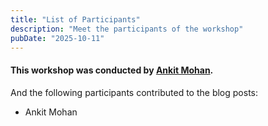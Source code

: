 ```yaml
---
title: "List of Participants"
description: "Meet the participants of the workshop"
pubDate: "2025-10-11"
---
```


#### This workshop was conducted by [Ankit Mohan](https://linkedin.com/in/ankitmhn).

And the following participants contributed to the blog posts:

- Ankit Mohan
